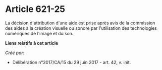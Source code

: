 # Article 621-25

La décision d'attribution d'une aide est prise après avis de la commission des aides à la création visuelle ou sonore par
l'utilisation des technologies numériques de l'image et du son.

**Liens relatifs à cet article**

_Créé par_:

  - Délibération n°2017/CA/15 du 29 juin 2017 - art. 42, v. init.
